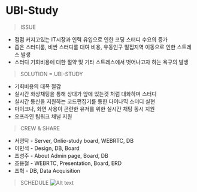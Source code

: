 # UBI-Study


> ISSUE
  * 점점 커지고있는 IT시장과 인력 유입으로 인한 코딩 스터디 수요의 증가
  * 좁은 스터디룸, 비싼 스터디룸 대여 비용, 유동인구 밀집지역 이동으로 인한 스트레스 발생
  * 스터디 기회비용에 대한 절약 및 기타 스트레스에서 벗어나고자 하는 욕구의 발생
  
> SOLUTION = UBI-STUDY
  * 기회비용의 대폭 절감
  * 실시간 화상채팅을 통해 상대가 앞에 있는것 처럼 대화하며 스터디
  * 실시간 통신을 지원하는 코드편집기를 통한 다이나믹 스터디 실현
  * 마이크나, 화면 사용이 곤란한 유저를 위한 실시간 채팅 동시 지원
  * 오프라인 팀워크 채널 지원
  
> CREW & SHARE
  * 서영탁 - Server, Onlie-study board, WEBRTC, DB 
  * 이민석 - Design, DB, Board 
  * 조성주 - About Admin page, Board, DB 
  * 조용철 - WEBRTC, Presentation, Board, ERD 
  * 조혁 - DB, Data Acquisition
  
> SCHEDULE
![Alt text](/path/img.jpg)
